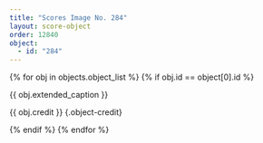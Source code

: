 ```yaml
---
title: "Scores Image No. 284"
layout: score-object
order: 12840
object:
  - id: "284"
---
```


{% for obj in objects.object_list %}
{% if obj.id == object[0].id %}

{{ obj.extended_caption }}

{{ obj.credit }} {.object-credit}

{% endif %}
{% endfor %}
